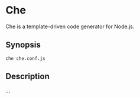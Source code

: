 Che
===

Che is a template-driven code generator for Node.js.

Synopsis
--------

```
che che.conf.js
```

Description
-----------

...
